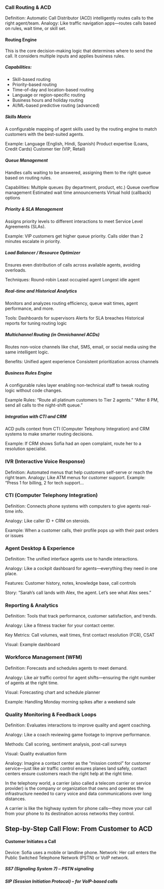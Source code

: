 ### Call Routing & ACD
Definition: Automatic Call Distributor (ACD) intelligently routes calls to the right agent/team.
Analogy: Like traffic navigation apps—routes calls based on rules, wait time, or skill set.

#### Routing Engine
This is the core decision-making logic that determines where to send the call. It considers multiple inputs and applies business rules.

##### Capabilities:
- Skill-based routing
- Priority-based routing
- Time-of-day and location-based routing
- Language or region-specific routing
- Business hours and holiday routing
- AI/ML-based predictive routing (advanced)

##### Skills Matrix
A configurable mapping of agent skills used by the routing engine to match customers with the best-suited agents.

Example:
Language (English, Hindi, Spanish)
Product expertise (Loans, Credit Cards)
Customer tier (VIP, Retail)

##### Queue Management
Handles calls waiting to be answered, assigning them to the right queue based on routing rules.

Capabilities:
Multiple queues (by department, product, etc.)
Queue overflow management
Estimated wait time announcements
Virtual hold (callback) options

##### Priority & SLA Management
Assigns priority levels to different interactions to meet Service Level Agreements (SLAs).

Example:
VIP customers get higher queue priority.
Calls older than 2 minutes escalate in priority.

##### Load Balancer / Resource Optimizer
Ensures even distribution of calls across available agents, avoiding overloads.

Techniques:
Round-robin
Least occupied agent
Longest idle agent

##### Real-time and Historical Analytics
Monitors and analyzes routing efficiency, queue wait times, agent performance, and more.

Tools:
Dashboards for supervisors
Alerts for SLA breaches
Historical reports for tuning routing logic

##### Multichannel Routing (in Omnichannel ACDs)
Routes non-voice channels like chat, SMS, email, or social media using the same intelligent logic.

Benefits:
Unified agent experience
Consistent prioritization across channels

##### Business Rules Engine 
A configurable rules layer enabling non-technical staff to tweak routing logic without code changes.

Example Rules:
“Route all platinum customers to Tier 2 agents.”
“After 8 PM, send all calls to the night-shift queue.”

##### Integration with CTI and CRM
ACD pulls context from CTI (Computer Telephony Integration) and CRM systems to make smarter routing decisions.

Example:
If CRM shows Sofia had an open complaint, route her to a resolution specialist.

### IVR (Interactive Voice Response)
Definition: Automated menus that help customers self-serve or reach the right team.
Analogy: Like ATM menus for customer support.
Example: “Press 1 for billing, 2 for tech support...

### CTI (Computer Telephony Integration)
Definition: Connects phone systems with computers to give agents real-time info.

Analogy: Like caller ID + CRM on steroids.

Example: When a customer calls, their profile pops up with their past orders or issues

### Agent Desktop & Experience
Definition: The unified interface agents use to handle interactions.

Analogy: Like a cockpit dashboard for agents—everything they need in one place.

Features: Customer history, notes, knowledge base, call controls

Story: “Sarah’s call lands with Alex, the agent. Let’s see what Alex sees.”

### Reporting & Analytics
Definition: Tools that track performance, customer satisfaction, and trends.

Analogy: Like a fitness tracker for your contact center.

Key Metrics: Call volumes, wait times, first contact resolution (FCR), CSAT

Visual: Example dashboard
### Workforce Management (WFM)
Definition: Forecasts and schedules agents to meet demand.

Analogy: Like air traffic control for agent shifts—ensuring the right number of agents at the right time.

Visual: Forecasting chart and schedule planner

Example: Handling Monday morning spikes after a weekend sale

### Quality Monitoring & Feedback Loops
Definition: Evaluates interactions to improve quality and agent coaching.

Analogy: Like a coach reviewing game footage to improve performance.

Methods: Call scoring, sentiment analysis, post-call surveys

Visual: Quality evaluation form



Analogy: Imagine a contact center as the “mission control” for customer service—just like air traffic control ensures planes land safely, 
contact centers ensure customers reach the right help at the right time.

In the telephony world, a carrier (also called a telecom carrier or service provider) is the company or organization that owns and operates the infrastructure 
needed to carry voice and data communications over long distances.

A carrier is like the highway system for phone calls—they move your call from your phone to its destination across networks they control.


## Step-by-Step Call Flow: From Customer to ACD
#### Customer Initiates a Call
Device: Sofia uses a mobile or landline phone.
Network: Her call enters the Public Switched Telephone Network (PSTN) or VoIP network.
##### SS7 (Signaling System 7) – PSTN signaling
##### SIP (Session Initiation Protocol) – for VoIP-based calls


